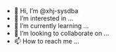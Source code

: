 - 👋 Hi, I’m @xhj-sysdba
- 👀 I’m interested in ...
- 🌱 I’m currently learning ...
- 💞️ I’m looking to collaborate on ...
- 📫 How to reach me ...

<!---
xhj-sysdba/xhj-sysdba is a ✨ special ✨ repository because its `README.md` (this file) appears on your GitHub profile.
You can click the Preview link to take a look at your changes.
--->
